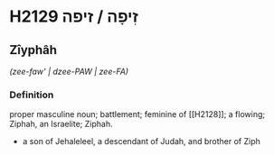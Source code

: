 # H2129 זִיפָה / זיפה

## Zîyphâh

_(zee-faw' | dzee-PAW | zee-FA)_

### Definition

proper masculine noun; battlement; feminine of [[H2128]]; a flowing; Ziphah, an Israelite; Ziphah.

- a son of Jehaleleel, a descendant of Judah, and brother of Ziph
